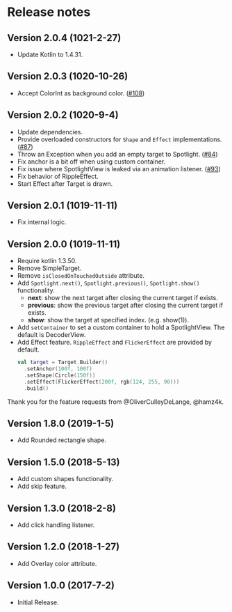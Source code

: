 Release notes
==========

Version 2.0.4 **(1021-2-27)**
----------------------------
 - Update Kotlin to 1.4.31.

Version 2.0.3 **(1020-10-26)**
----------------------------
 - Accept ColorInt as background color. ([#108](https://github.com/TakuSemba/Spotlight/pull/108))

Version 2.0.2 **(1020-9-4)**
----------------------------
 - Update dependencies.
 - Provide overloaded constructors for `Shape` and `Effect` implementations. ([#87](https://github.com/TakuSemba/Spotlight/issues/87))
 - Throw an Exception when you add an empty target to Spotlight. ([#84](https://github.com/TakuSemba/Spotlight/issues/84))
 - Fix anchor is a bit off when using custom container.
 - Fix issue where SpotlightView is leaked via an animation listener. ([#93](https://github.com/TakuSemba/Spotlight/issues/93))
 - Fix behavior of RippleEffect.
 - Start Effect after Target is drawn.

Version 2.0.1 **(1019-11-11)**
----------------------------
 - Fix internal logic.

Version 2.0.0 **(1019-11-11)**
----------------------------
 - Require kotlin 1.3.50.
 - Remove SimpleTarget.
 - Remove `isClosedOnTouchedOutside` attribute.
 - Add `Spotlight.next()`, `Spotlight.previous()`, `Spotlight.show()` functionality.
   - **next**: show the next target after closing the current target if exists.
   - **previous**: show the previous target after closing the current target if exists.
   - **show**: show the target at specified index. (e.g. show(1)).
 - Add `setContainer` to set a custom container to hold a SpotlightView. The default is DecoderView.
 - Add Effect feature. `RippleEffect` and `FlickerEffect` are provided by default.
   ```kt
   val target = Target.Builder()
     .setAnchor(100f, 100f)
     .setShape(Circle(150f))
     .setEffect(FlickerEffect(200f, rgb(124, 255, 90)))
     .build()
   ```

Thank you for the feature requests from @OliverCulleyDeLange, @hamz4k.

Version 1.8.0 **(2019-1-5)**
----------------------------
 - Add Rounded rectangle shape.

Version 1.5.0 **(2018-5-13)**
----------------------------
 - Add custom shapes functionality.
 - Add skip feature.

Version 1.3.0 **(2018-2-8)**
----------------------------
 - Add click handling listener.

Version 1.2.0 **(2018-1-27)**
----------------------------
 - Add Overlay color attribute.

Version 1.0.0 **(2017-7-2)**
----------------------------
 - Initial Release.